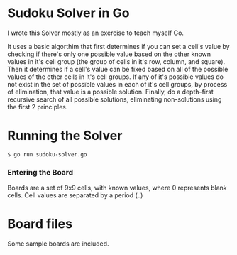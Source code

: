# Sudoku Solver in Go

I wrote this Solver mostly as an exercise to teach myself Go.

It uses a basic algorthim that first determines if you can set a cell's value by checking if there's only one possible value based on the other known values in it's cell group (the group of cells in it's row, column, and square).  Then it determines if a cell's value can be fixed based on all of the possible values of the other cells in it's cell groups.  If any of it's possible values do not exist in the set of possible values in each of it's cell groups, by process of elimination, that value is a possible solution.  Finally, do a depth-first recursive search of all possible solutions, eliminating non-solutions using the first 2 principles.


# Running the Solver

    $ go run sudoku-solver.go

### Entering the Board

Boards are a set of 9x9 cells, with known values, where 0 represents blank cells.  Cell values are separated by a period (`.`) 

# Board files

Some sample boards are included. 
